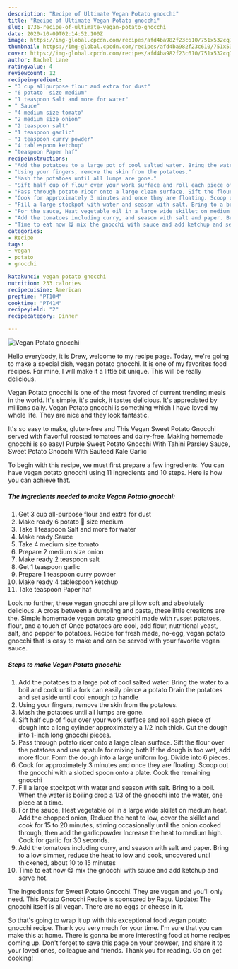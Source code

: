 ```yaml
---
description: "Recipe of Ultimate Vegan Potato gnocchi"
title: "Recipe of Ultimate Vegan Potato gnocchi"
slug: 1736-recipe-of-ultimate-vegan-potato-gnocchi
date: 2020-10-09T02:14:52.100Z
image: https://img-global.cpcdn.com/recipes/afd4ba982f23c610/751x532cq70/vegan-potato-gnocchi-recipe-main-photo.jpg
thumbnail: https://img-global.cpcdn.com/recipes/afd4ba982f23c610/751x532cq70/vegan-potato-gnocchi-recipe-main-photo.jpg
cover: https://img-global.cpcdn.com/recipes/afd4ba982f23c610/751x532cq70/vegan-potato-gnocchi-recipe-main-photo.jpg
author: Rachel Lane
ratingvalue: 4
reviewcount: 12
recipeingredient:
- "3 cup allpurpose flour and extra for dust"
- "6 potato  size medium"
- "1 teaspoon Salt and more for water"
- " Sauce"
- "4 medium size tomato"
- "2 medium size onion"
- "2 teaspoon salt"
- "1 teaspoon garlic"
- "1 teaspoon curry powder"
- "4 tablespoon ketchup"
- "teaspoon Paper haf"
recipeinstructions:
- "Add the potatoes to a large pot of cool salted water. Bring the water to a boil and cook until a fork can easily pierce a potato Drain the potatoes and set aside until cool enough to handle"
- "Using your fingers, remove the skin from the potatoes."
- "Mash the potatoes until all lumps are gone."
- "Sift half cup of flour over your work surface and roll each piece of dough into a long cylinder approximately a 1/2 inch thick. Cut the dough into 1-inch long gnocchi pieces."
- "Pass through potato ricer onto a large clean surface. Sift the flour over the potatoes and use spatula for mixing both If the dough is too wet, add more flour. Form the dough into a large uniform log. Divide into 6 pieces."
- "Cook for approximately 3 minutes and once they are floating. Scoop out the gnocchi with a slotted spoon onto a plate. Cook the remaining gnocchi"
- "Fill a large stockpot with water and season with salt. Bring to a boil. When the water is boiling drop a 1/3 of the gnocchi into the water, one piece at a time."
- "For the sauce, Heat vegetable oil in a large wide skillet on medium heat. Add the chopped onion, Reduce the heat to low, cover the skillet and cook for 15 to 20 minutes, stirring occasionally until the onion cooked through, then add the garlicpowder Increase the heat to medium high. Cook for garlic for 30 seconds."
- "Add the tomatoes including curry, and season with salt and paper. Bring to a low simmer, reduce the heat to low and cook, uncovered until thickened, about 10 to 15 minutes"
- "Time to eat now 😋 mix the gnocchi with sauce and add ketchup and serve hot."
categories:
- Recipe
tags:
- vegan
- potato
- gnocchi

katakunci: vegan potato gnocchi 
nutrition: 233 calories
recipecuisine: American
preptime: "PT10M"
cooktime: "PT41M"
recipeyield: "2"
recipecategory: Dinner

---
```



![Vegan Potato gnocchi](https://img-global.cpcdn.com/recipes/afd4ba982f23c610/751x532cq70/vegan-potato-gnocchi-recipe-main-photo.jpg)

Hello everybody, it is Drew, welcome to my recipe page. Today, we're going to make a special dish, vegan potato gnocchi. It is one of my favorites food recipes. For mine, I will make it a little bit unique. This will be really delicious.

Vegan Potato gnocchi is one of the most favored of current trending meals in the world. It's simple, it's quick, it tastes delicious. It's appreciated by millions daily. Vegan Potato gnocchi is something which I have loved my whole life. They are nice and they look fantastic.

It&#39;s so easy to make, gluten-free and This Vegan Sweet Potato Gnocchi served with flavorful roasted tomatoes and dairy-free. Making homemade gnocchi is so easy! Purple Sweet Potato Gnocchi With Tahini Parsley Sauce, Sweet Potato Gnocchi With Sauteed Kale Garlic


To begin with this recipe, we must first prepare a few ingredients. You can have vegan potato gnocchi using 11 ingredients and 10 steps. Here is how you can achieve that.

<!--inarticleads1-->

##### The ingredients needed to make Vegan Potato gnocchi:

1. Get 3 cup all-purpose flour and extra for dust
1. Make ready 6 potato 🥔 size medium
1. Take 1 teaspoon Salt and more for water
1. Make ready  Sauce
1. Take 4 medium size tomato
1. Prepare 2 medium size onion
1. Make ready 2 teaspoon salt
1. Get 1 teaspoon garlic
1. Prepare 1 teaspoon curry powder
1. Make ready 4 tablespoon ketchup
1. Take teaspoon Paper haf


Look no further, these vegan gnocchi are pillow soft and absolutely delicious. A cross between a dumpling and pasta, these little creations are the. Simple homemade vegan potato gnocchi made with russet potatoes, flour, and a touch of Once potatoes are cool, add flour, nutritional yeast, salt, and pepper to potatoes. Recipe for fresh made, no-egg, vegan potato gnocchi that is easy to make and can be served with your favorite vegan sauce. 

<!--inarticleads2-->

##### Steps to make Vegan Potato gnocchi:

1. Add the potatoes to a large pot of cool salted water. Bring the water to a boil and cook until a fork can easily pierce a potato Drain the potatoes and set aside until cool enough to handle
1. Using your fingers, remove the skin from the potatoes.
1. Mash the potatoes until all lumps are gone.
1. Sift half cup of flour over your work surface and roll each piece of dough into a long cylinder approximately a 1/2 inch thick. Cut the dough into 1-inch long gnocchi pieces.
1. Pass through potato ricer onto a large clean surface. Sift the flour over the potatoes and use spatula for mixing both If the dough is too wet, add more flour. Form the dough into a large uniform log. Divide into 6 pieces.
1. Cook for approximately 3 minutes and once they are floating. Scoop out the gnocchi with a slotted spoon onto a plate. Cook the remaining gnocchi
1. Fill a large stockpot with water and season with salt. Bring to a boil. When the water is boiling drop a 1/3 of the gnocchi into the water, one piece at a time.
1. For the sauce, Heat vegetable oil in a large wide skillet on medium heat. Add the chopped onion, Reduce the heat to low, cover the skillet and cook for 15 to 20 minutes, stirring occasionally until the onion cooked through, then add the garlicpowder Increase the heat to medium high. Cook for garlic for 30 seconds.
1. Add the tomatoes including curry, and season with salt and paper. Bring to a low simmer, reduce the heat to low and cook, uncovered until thickened, about 10 to 15 minutes
1. Time to eat now 😋 mix the gnocchi with sauce and add ketchup and serve hot.


The Ingredients for Sweet Potato Gnocchi. They are vegan and you&#39;ll only need. This Potato Gnocchi Recipe is sponsored by Ragu. Update: The gnocchi itself is all vegan. There are no eggs or cheese in it. 

So that's going to wrap it up with this exceptional food vegan potato gnocchi recipe. Thank you very much for your time. I'm sure that you can make this at home. There is gonna be more interesting food at home recipes coming up. Don't forget to save this page on your browser, and share it to your loved ones, colleague and friends. Thank you for reading. Go on get cooking!

